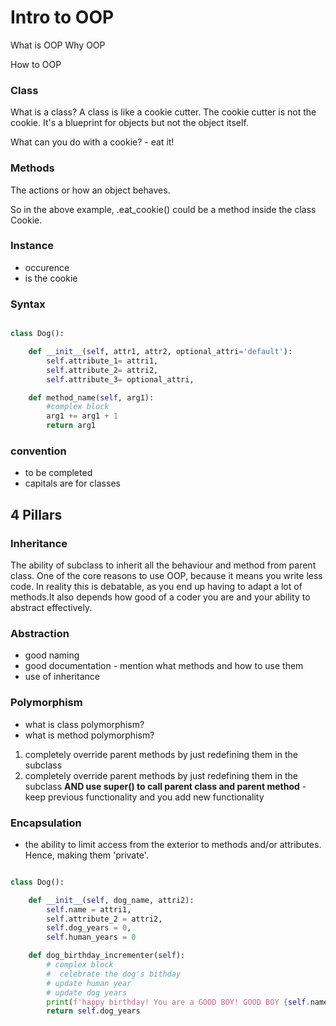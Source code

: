 # Intro to OOP

What is OOP
Why OOP

How to OOP

### Class
What is a class? A class is like a cookie cutter. The cookie cutter is not the cookie. It's a blueprint for objects but not the object itself. 

What can you do with a cookie? 
    - eat it!

### Methods
The actions or how an object behaves. 

So in the above example, .eat_cookie() could be a method inside the class Cookie.

### Instance
- occurence
- is the cookie

### Syntax
```python

class Dog():

    def __init__(self, attr1, attr2, optional_attri='default'):
        self.attribute_1= attri1, 
        self.attribute_2= attri2,
        self.attribute_3= optional_attri,

    def method_name(self, arg1):
        #complex block
        arg1 += arg1 + 1
        return arg1


```


### convention
- to be completed
- capitals are for classes

## 4 Pillars

### Inheritance
The ability of subclass to inherit all the behaviour and method from parent class. 
One of the core reasons to use OOP, because it means you write less code. In reality this is debatable, as you end up having to adapt a lot of methods.It also depends how good of a coder you are and your ability to abstract effectively. 

### Abstraction
- good naming
- good documentation - mention what methods and how to use them
- use of inheritance

### Polymorphism
- what is class polymorphism?
- what is method polymorphism?
1. completely override parent methods by just redefining them in the subclass
2. completely override parent methods by just redefining them in the subclass **AND use super() to call parent class and parent method** - keep previous functionality and you add new functionality

### Encapsulation
- the ability to limit access from the exterior to methods and/or attributes. 
Hence, making them 'private'.
```python

class Dog():

    def __init__(self, dog_name, attri2):
        self.name = attri1,
        self.attribute_2 = attri2,
        self.dog_years = 0,
        self.human_years = 0

    def dog_birthday_incrementer(self):
        # complex block
        #  celebrate the dog's bithday 
        # update human year
        # update dog years
        print(f'happy birthday! You are a GOOD BOY! GOOD BOY {self.name}!')
        return self.dog_years 

```





